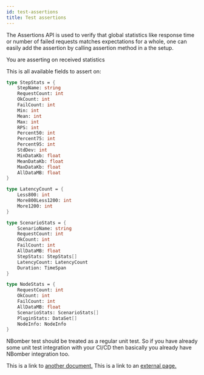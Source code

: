 ```yaml
---
id: test-assertions
title: Test assertions
---
```


The Assertions API is used to verify that global statistics like response time or number of failed requests matches expectations for a whole, one can easily add the assertion by calling assertion method in a the setup.

You are asserting on received statistics

This is all available fields to assert on:

```fsharp
type StepStats = {
    StepName: string
    RequestCount: int
    OkCount: int
    FailCount: int
    Min: int
    Mean: int
    Max: int
    RPS: int
    Percent50: int
    Percent75: int
    Percent95: int
    StdDev: int
    MinDataKb: float
    MeanDataKb: float
    MaxDataKb: float
    AllDataMB: float
}

type LatencyCount = {
    Less800: int
    More800Less1200: int
    More1200: int
}

type ScenarioStats = {
    ScenarioName: string
    RequestCount: int
    OkCount: int
    FailCount: int
    AllDataMB: float
    StepStats: StepStats[]
    LatencyCount: LatencyCount
    Duration: TimeSpan
}

type NodeStats = {
    RequestCount: int
    OkCount: int
    FailCount: int
    AllDataMB: float
    ScenarioStats: ScenarioStats[]
    PluginStats: DataSet[]
    NodeInfo: NodeInfo
}
```

NBomber test should be treated as a regular unit test. So if you have already some unit test integration with your CI/CD then basically you already have NBomber integration too.


This is a link to [another document.](doc3.md) This is a link to an [external page.](http://www.example.com/)
